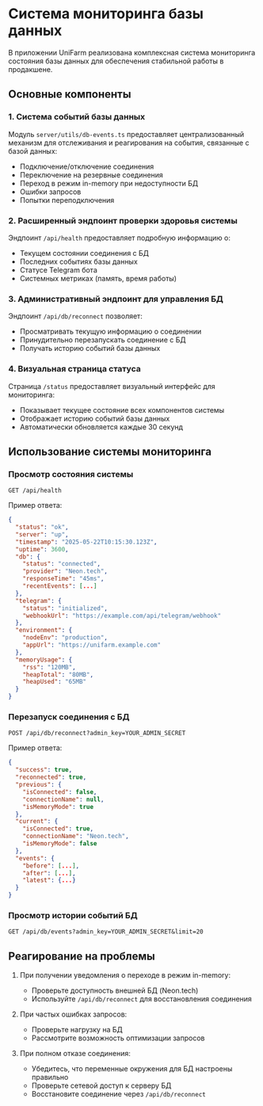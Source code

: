 # Система мониторинга базы данных

В приложении UniFarm реализована комплексная система мониторинга состояния базы данных для обеспечения стабильной работы в продакшене.

## Основные компоненты

### 1. Система событий базы данных

Модуль `server/utils/db-events.ts` предоставляет централизованный механизм для отслеживания и реагирования на события, связанные с базой данных:

- Подключение/отключение соединения
- Переключение на резервные соединения
- Переход в режим in-memory при недоступности БД
- Ошибки запросов
- Попытки переподключения

### 2. Расширенный эндпоинт проверки здоровья системы

Эндпоинт `/api/health` предоставляет подробную информацию о:

- Текущем состоянии соединения с БД
- Последних событиях базы данных
- Статусе Telegram бота
- Системных метриках (память, время работы)

### 3. Административный эндпоинт для управления БД

Эндпоинт `/api/db/reconnect` позволяет:

- Просматривать текущую информацию о соединении
- Принудительно перезапускать соединение с БД
- Получать историю событий базы данных

### 4. Визуальная страница статуса

Страница `/status` предоставляет визуальный интерфейс для мониторинга:

- Показывает текущее состояние всех компонентов системы
- Отображает историю событий базы данных
- Автоматически обновляется каждые 30 секунд

## Использование системы мониторинга

### Просмотр состояния системы

```
GET /api/health
```

Пример ответа:
```json
{
  "status": "ok",
  "server": "up",
  "timestamp": "2025-05-22T10:15:30.123Z",
  "uptime": 3600,
  "db": {
    "status": "connected",
    "provider": "Neon.tech",
    "responseTime": "45ms",
    "recentEvents": [...]
  },
  "telegram": {
    "status": "initialized",
    "webhookUrl": "https://example.com/api/telegram/webhook"
  },
  "environment": {
    "nodeEnv": "production",
    "appUrl": "https://unifarm.example.com"
  },
  "memoryUsage": {
    "rss": "120MB",
    "heapTotal": "80MB",
    "heapUsed": "65MB"
  }
}
```

### Перезапуск соединения с БД

```
POST /api/db/reconnect?admin_key=YOUR_ADMIN_SECRET
```

Пример ответа:
```json
{
  "success": true,
  "reconnected": true,
  "previous": {
    "isConnected": false,
    "connectionName": null,
    "isMemoryMode": true
  },
  "current": {
    "isConnected": true,
    "connectionName": "Neon.tech",
    "isMemoryMode": false
  },
  "events": {
    "before": [...],
    "after": [...],
    "latest": {...}
  }
}
```

### Просмотр истории событий БД

```
GET /api/db/events?admin_key=YOUR_ADMIN_SECRET&limit=20
```

## Реагирование на проблемы

1. При получении уведомления о переходе в режим in-memory:
   - Проверьте доступность внешней БД (Neon.tech)
   - Используйте `/api/db/reconnect` для восстановления соединения

2. При частых ошибках запросов:
   - Проверьте нагрузку на БД
   - Рассмотрите возможность оптимизации запросов

3. При полном отказе соединения:
   - Убедитесь, что переменные окружения для БД настроены правильно
   - Проверьте сетевой доступ к серверу БД
   - Восстановите соединение через `/api/db/reconnect`